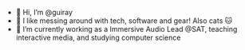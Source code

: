 - 👋 Hi, I’m @guiray
- 👀 I like messing around with tech, software and gear! Also cats 🐱
- 🌱 I’m currently working as a Immersive Audio Lead  @SAT, teaching interactive media, and studying computer science

<!---
guiray/guiray is a ✨ special ✨ repository because its `README.md` (this file) appears on your GitHub profile.
You can click the Preview link to take a look at your changes.
--->
